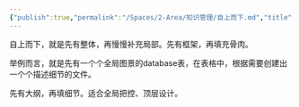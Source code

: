 ```yaml
---
{"publish":true,"permalink":"/Spaces/2-Area/知识管理/自上而下.md","title":"自上而下","created":"2023-02-10","modified":"2023-03-14","published":"2025-07-09T18:19:59.117+08:00","cssclasses":""}
---
```



自上而下，就是先有整体，再慢慢补充局部。先有框架，再填充骨肉。

举例而言，就是先有一个个全局图景的database表，在表格中，根据需要创建出一个个描述细节的文件。

先有大纲，再填细节。适合全局把控、顶层设计。